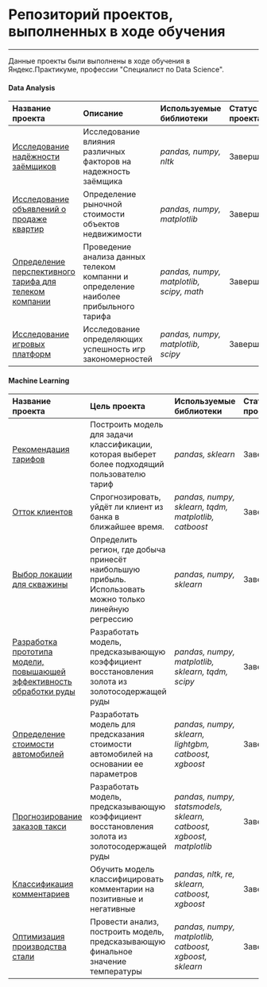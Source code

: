 # Репозиторий проектов, выполненных в ходе обучения
---

Данные проекты были выполнены в ходе обучения в Яндекс.Практикуме, профессии "Специалист по Data Science".
#### Data Analysis
| Название проекта | Описание | Используемые библиотеки |  Статус проекта|
| :---------------------- | :---------------------- | :---------------------- | :---------------------- |
| [Исследование надёжности заёмщиков](da-debtors-reliability) | Исследование влияния различных факторов на надежность заёмщика | *pandas, numpy, nltk* | Завершен |
| [Исследование объявлений о продаже квартир](da-estate) | Определение рыночной стоимости объектов недвижимости | *pandas, numpy, matplotlib* | Завершен |
| [Определение перспективного тарифа для телеком компании](da-telecom) | Проведение анализа данных телеком компанни и определение наиболее прибыльного тарифа | *pandas, numpy, matplotlib, scipy, math* | Завершен |
| [Исследование игровых платформ](da-games) | Исследование определяющих успешность игр закономерностей | *pandas, numpy, matplotlib, scipy* | Завершен |

#### Machine Learning
| Название проекта | Цель проекта | Используемые библиотеки | Статус проекта|
| :---------------------- | :---------------------- | :---------------------- | :---------------------- |
| [Рекомендация тарифов](ml-tariffs) | Построить модель для задачи классификации, которая выберет более подходящий пользователю тариф | *pandas, sklearn* | Завершен |
| [Отток клиентов](ml-churn) | Спрогнозировать, уйдёт ли клиент из банка в ближайшее время.| *pandas, numpy, sklearn, tqdm, matplotlib, catboost* | Завершен |
| [Выбор локации для скважины](ml-wells) | Определить регион, где добыча принесёт наибольшую прибыль. Использовать можно только линейную регрессию | *pandas, numpy, sklearn* | Завершен |
| [Разработка прототипа модели, повышающей эффективность обработки руды](ml-ore-processing) | Разработать модель, предсказывающую коэффициент восстановления золота из золотосодержащей руды | *pandas, numpy, matplotlib, sklearn, tqdm, scipy* | Завершен |
| [Определение стоимости автомобилей](ml-autos-price) | Разработать модель для предсказания стоимости автомобилей на основании ее параметров | *pandas, numpy, sklearn, lightgbm, catboost, xgboost* | Завершен |
| [Прогнозирование заказов такси](ml-timeseries) | Разработать модель, предсказывающую коэффициент восстановления золота из золотосодержащей руды | *pandas, numpy, statsmodels, sklearn, catboost, xgboost, matplotlib* | Завершен |
| [Классификация комментариев](ml-nlp) | Обучить модель классифицировать комментарии на позитивные и негативные | *pandas, nltk, re, sklearn, catboost, xgboost* | Завершен |
| [Оптимизация производства стали](ml-industrial) | Провести анализ, построить модель, предсказывающую финальное значение температуры | *pandas, numpy, matplotlib, catboost, xgboost, sklearn* | Завершен |
